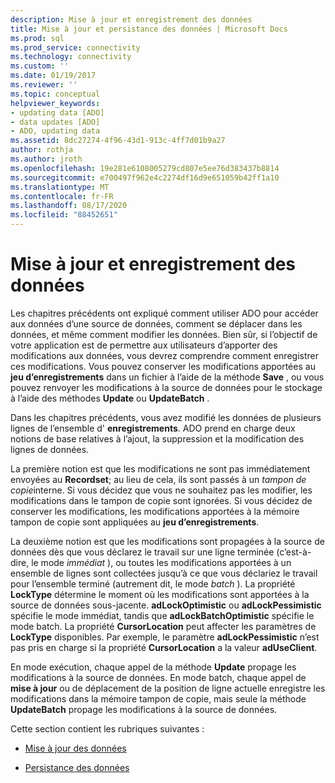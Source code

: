 ```yaml
---
description: Mise à jour et enregistrement des données
title: Mise à jour et persistance des données | Microsoft Docs
ms.prod: sql
ms.prod_service: connectivity
ms.technology: connectivity
ms.custom: ''
ms.date: 01/19/2017
ms.reviewer: ''
ms.topic: conceptual
helpviewer_keywords:
- updating data [ADO]
- data updates [ADO]
- ADO, updating data
ms.assetid: 8dc27274-4f96-43d1-913c-4ff7d01b9a27
author: rothja
ms.author: jroth
ms.openlocfilehash: 19e281e6108005279cd807e5ee76d383437b8814
ms.sourcegitcommit: e700497f962e4c2274df16d9e651059b42ff1a10
ms.translationtype: MT
ms.contentlocale: fr-FR
ms.lasthandoff: 08/17/2020
ms.locfileid: "88452651"
---
```

# <a name="updating-and-persisting-data"></a>Mise à jour et enregistrement des données
Les chapitres précédents ont expliqué comment utiliser ADO pour accéder aux données d’une source de données, comment se déplacer dans les données, et même comment modifier les données. Bien sûr, si l’objectif de votre application est de permettre aux utilisateurs d’apporter des modifications aux données, vous devrez comprendre comment enregistrer ces modifications. Vous pouvez conserver les modifications apportées au **jeu d’enregistrements** dans un fichier à l’aide de la méthode **Save** , ou vous pouvez renvoyer les modifications à la source de données pour le stockage à l’aide des méthodes **Update** ou **UpdateBatch** .  
  
 Dans les chapitres précédents, vous avez modifié les données de plusieurs lignes de l’ensemble d' **enregistrements**. ADO prend en charge deux notions de base relatives à l’ajout, la suppression et la modification des lignes de données.  
  
 La première notion est que les modifications ne sont pas immédiatement envoyées au **Recordset**; au lieu de cela, ils sont passés à un *tampon de copie*interne. Si vous décidez que vous ne souhaitez pas les modifier, les modifications dans le tampon de copie sont ignorées. Si vous décidez de conserver les modifications, les modifications apportées à la mémoire tampon de copie sont appliquées au **jeu d’enregistrements**.  
  
 La deuxième notion est que les modifications sont propagées à la source de données dès que vous déclarez le travail sur une ligne terminée (c’est-à-dire, le mode *immédiat* ), ou toutes les modifications apportées à un ensemble de lignes sont collectées jusqu’à ce que vous déclariez le travail pour l’ensemble terminé (autrement dit, le mode *batch* ). La propriété **LockType** détermine le moment où les modifications sont apportées à la source de données sous-jacente. **adLockOptimistic** ou **adLockPessimistic** spécifie le mode immédiat, tandis que **adLockBatchOptimistic** spécifie le mode batch. La propriété **CursorLocation** peut affecter les paramètres de **LockType** disponibles. Par exemple, le paramètre **adLockPessimistic** n’est pas pris en charge si la propriété **CursorLocation** a la valeur **adUseClient**.  
  
 En mode exécution, chaque appel de la méthode **Update** propage les modifications à la source de données. En mode batch, chaque appel de **mise à jour** ou de déplacement de la position de ligne actuelle enregistre les modifications dans la mémoire tampon de copie, mais seule la méthode **UpdateBatch** propage les modifications à la source de données.  
  
 Cette section contient les rubriques suivantes :  
  
-   [Mise à jour des données](../../../ado/guide/data/updating-data.md)  
  
-   [Persistance des données](../../../ado/guide/data/persisting-data.md)
